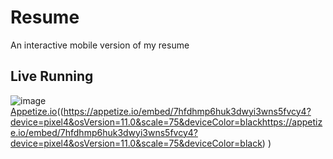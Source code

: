 # Resume
An interactive mobile version of my resume

## Live Running
 
![image](https://user-images.githubusercontent.com/51162743/200105989-f3cb52e3-f43f-4b81-8de0-1e9377798a2d.png)[Appetize.io](https://drive.google.com/file/d/1dESzxn4j4DZa7vbmIvyM8tQc6OONbdNq/view?usp=share_link)((https://appetize.io/embed/7hfdhmp6huk3dwyi3wns5fvcy4?device=pixel4&osVersion=11.0&scale=75&deviceColor=blackhttps://appetize.io/embed/7hfdhmp6huk3dwyi3wns5fvcy4?device=pixel4&osVersion=11.0&scale=75&deviceColor=black)
)
 
